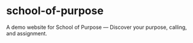 # school-of-purpose
A demo website for School of Purpose — Discover your purpose, calling, and assignment.
